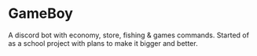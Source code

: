 # GameBoy
A discord bot with economy, store, fishing & games commands.
Started of as a school project with plans to make it bigger and better.
